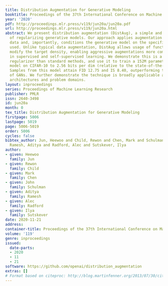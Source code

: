 ```yaml
---
title: Distribution Augmentation for Generative Modeling
booktitle: Proceedings of the 37th International Conference on Machine Learning
year: '2020'
pdf: http://proceedings.mlr.press/v119/jun20a/jun20a.pdf
url: http://proceedings.mlr.press/v119/jun20a.html
abstract: We present distribution augmentation (DistAug), a simple and powerful method
  of regularizing generative models. Our approach applies augmentation functions to
  data and, importantly, conditions the generative model on the specific function
  used. Unlike typical data augmentation, DistAug allows usage of functions which
  modify the target density, enabling aggressive augmentations more commonly seen
  in supervised and self-supervised learning. We demonstrate this is a more effective
  regularizer than standard methods, and use it to train a 152M parameter autoregressive
  model on CIFAR-10 to 2.56 bits per dim (relative to the state-of-the-art 2.80).
  Samples from this model attain FID 12.75 and IS 8.40, outperforming the majority
  of GANs. We further demonstrate the technique is broadly applicable across model
  architectures and problem domains.
layout: inproceedings
series: Proceedings of Machine Learning Research
publisher: PMLR
issn: 2640-3498
id: jun20a
month: 0
tex_title: Distribution Augmentation for Generative Modeling
firstpage: 5006
lastpage: 5019
page: 5006-5019
order: 5006
cycles: false
bibtex_author: Jun, Heewoo and Child, Rewon and Chen, Mark and Schulman, John and
  Ramesh, Aditya and Radford, Alec and Sutskever, Ilya
author:
- given: Heewoo
  family: Jun
- given: Rewon
  family: Child
- given: Mark
  family: Chen
- given: John
  family: Schulman
- given: Aditya
  family: Ramesh
- given: Alec
  family: Radford
- given: Ilya
  family: Sutskever
date: 2020-11-21
address: 
container-title: Proceedings of the 37th International Conference on Machine Learning
volume: '119'
genre: inproceedings
issued:
  date-parts:
  - 2020
  - 11
  - 21
software: https://github.com/openai/distribution_augmentation
extras: []
# Format based on citeproc: http://blog.martinfenner.org/2013/07/30/citeproc-yaml-for-bibliographies/
---
```

